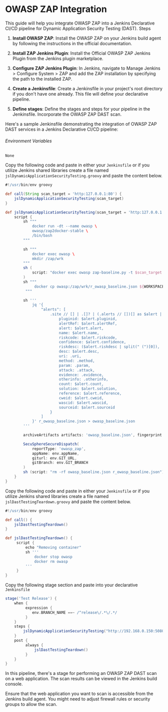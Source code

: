 # OWASP ZAP Integration

This guide will help you integrate OWASP ZAP into a Jenkins Declarative CI/CD pipeline for Dynamic Application Security Testing (DAST).
Steps

1. **Install OWASP ZAP**: Install the OWASP ZAP on your Jenkins build agent by following the instructions in the official documentation.

2. **Install ZAP Jenkins Plugin**: Install the Official OWASP ZAP Jenkins Plugin from the Jenkins plugin marketplace.

3. **Configure ZAP Jenkins Plugin**: In Jenkins, navigate to Manage Jenkins > Configure System > ZAP and add the ZAP installation by specifying the path to the installed ZAP.

4. **Create a Jenkinsfile**: Create a Jenkinsfile in your project's root directory if you don't have one already. This file will define your declarative pipeline.

5. **Define stages**: Define the stages and steps for your pipeline in the Jenkinsfile. Incorporate the OWASP ZAP DAST scan.

Here's a sample Jenkinsfile demonstrating the integration of OWASP ZAP DAST services in a Jenkins Declarative CI/CD pipeline:

###### Environment Variables
```
None
```

Copy the following code and paste in either your `Jenkinsfile` or if you utilize Jenkins shared libraries create a file named `jslDynamicApplicationSecurityTesting.groovy` and paste the content below.

```groovy
#!/usr/bin/env groovy

def call(String scan_target = 'http:127.0.0.1:80') {
    jslDynamicApplicationSecurityTesting(scan_target)
}

def jslDynamicApplicationSecurityTesting(scan_target = 'http:127.0.0.1:80') {
    script {
        sh """
            docker run -dt --name owasp \
            owasp/zap2docker-stable \
            /bin/bash
        """

        sh """
            docker exec owasp \
            mkdir /zap/wrk
        """
        sh (
            script: "docker exec owasp zap-baseline.py -t $scan_target -J r_owasp_baseline.json -I"
        )
        sh """
             docker cp owasp:/zap/wrk/r_owasp_baseline.json ${WORKSPACE}/r_owasp_baseline.json
         """

        sh '''
            jq '{
                "alerts": [
                    .site // [] | .[]? | (.alerts // [])[] as $alert | ($alert.instances // [])[] | {
                        pluginid: $alert.pluginid,
                        alertRef: $alert.alertRef,
                        alert: $alert.alert,
                        name: $alert.name,
                        riskcode: $alert.riskcode,
                        confidence: $alert.confidence,
                        riskdesc: ($alert.riskdesc | split(" (")[0]),
                        desc: $alert.desc,
                        uri: .uri,
                        method: .method,
                        param: .param,
                        attack: .attack,
                        evidence: .evidence,
                        otherinfo: .otherinfo,
                        count: $alert.count,
                        solution: $alert.solution,
                        reference: $alert.reference,
                        cweid: $alert.cweid,
                        wascid: $alert.wascid,
                        sourceid: $alert.sourceid
                    }
                ]
            }' r_owasp_baseline.json > owasp_baseline.json
        '''

        archiveArtifacts artifacts: 'owasp_baseline.json', fingerprint: true

        SecuSphereSecureDispatch(
            reportType: 'owasp_zap',
            appName: env.appName,
            giturl: env.GIT_URL,
            gitBranch: env.GIT_BRANCH
        )
        sh (script: "rm -rf owasp_baseline.json r_owasp_baseline.json")
    }
}
```

Copy the following code and paste in either your `Jenkinsfile` or if you utilize Jenkins shared libraries create a file named `jslDastTestingTeardown.groovy` and paste the content below.

```groovy
#!/usr/bin/env groovy

def call() {
    jslDastTestingTeardown()
}

def jslDastTestingTeardown() {
     script {
         echo "Removing container"
         sh '''
             docker stop owasp
             docker rm owasp
         '''
     }
}
```

Copy the following stage section and paste into your declarative `Jenkinsfile`
```groovy
stage('Test Release') {
    when {
         expression {
            env.BRANCH_NAME ==~ /^release\/.*\/.*/
         }
    }
    steps {
        jslDynamicApplicationSecurityTesting("http://192.168.0.150:5080")
    }
    post {
         always {
             jslDastTestingTeardown()
         }
    }
}
```

In this pipeline, there's a stage for performing an OWASP ZAP DAST scan on a web application. The scan results can be viewed in the Jenkins build console.

Ensure that the web application you want to scan is accessible from the Jenkins build agent. You might need to adjust firewall rules or security groups to allow the scan.
